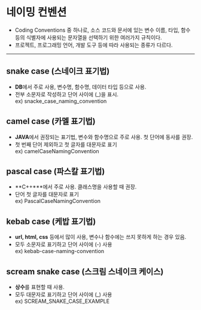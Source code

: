 # 네이밍 컨벤션    
- Coding Conventions 중 하나로, 소스 코드와 문서에 있는 변수 이름, 타입, 함수 등의 식별자에 사용되는 문자열을 선택하기 위한 여러가지 규칙이다.
- 프로젝트, 프로그래밍 언어, 개발 도구 등에 따라 사용되는 종류가 다르다.
---------------------------------------
## snake case (스네이크 표기법)
- **DB**에서 주로 사용, 변수명, 함수명, 데이터 타입 등으로 사용.
- 전부 소문자로 작성하고 단어 사이에 (_)을 표시.    
ex) snacke_case_naming_convention

## camel case (카멜 표기법)
- **JAVA**에서 권장되는 표기법, 변수와 함수명으로 주로 사용. 첫 단어에 동사를 권장.
- 첫 번째 단어 제외하고 첫 글자를 대문자로 표기    
ex) camelCaseNamingConvention

## pascal case (파스칼 표기법)
- **C++***에서 주로 사용. 클래스명을 사용할 때 권장.
- 단어 첫 글자를 대문자로 표기    
ex) PascalCaseNamingConvention

## kebab case (케밥 표기법)
- **url, html, css** 등에서 많이 사용, 변수나 함수에는 쓰지 못하게 하는 경우 있음.
- 모두 소문자로 표기하고 단어 사이에 (-) 사용    
ex) kebab-case-naming-convention

## scream snake case (스크림 스네이크 케이스)
- **상수**를 표현할 때 사용.
- 모두 대문자로 표기하고 단어 사이에 (_) 사용    
ex) SCREAM_SNAKE_CASE_EXAMPLE
